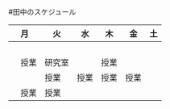 #田中のスケジュール


|       月      |       火      |       水      |       木      |       金      |       土      |
| ------------- | ------------- | ------------- | ------------- | ------------- | ------------- |
|　| | | | | |
|　授業| 研究室| | 授業| | |
|　| 授業| 授業| 授業| 授業| |
|　授業| 授業| | | | |
 